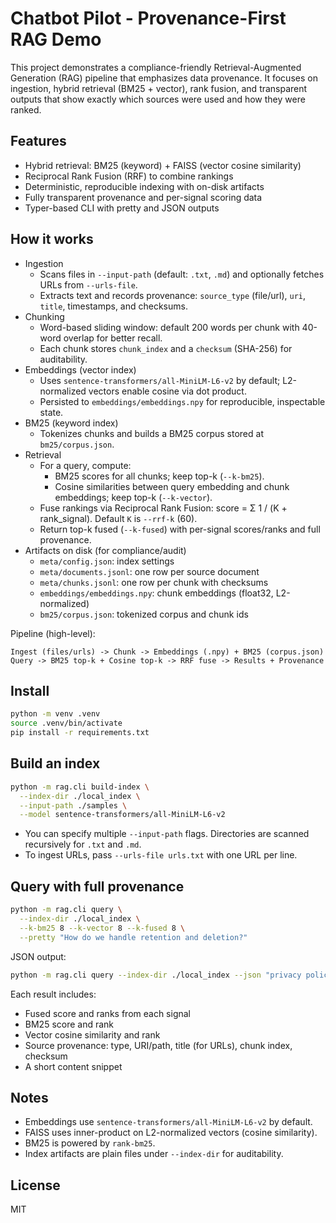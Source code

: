 # Chatbot Pilot - Provenance-First RAG Demo

This project demonstrates a compliance-friendly Retrieval-Augmented Generation (RAG) pipeline that emphasizes data provenance. It focuses on ingestion, hybrid retrieval (BM25 + vector), rank fusion, and transparent outputs that show exactly which sources were used and how they were ranked.

## Features

- Hybrid retrieval: BM25 (keyword) + FAISS (vector cosine similarity)
- Reciprocal Rank Fusion (RRF) to combine rankings
- Deterministic, reproducible indexing with on-disk artifacts
- Fully transparent provenance and per-signal scoring data
- Typer-based CLI with pretty and JSON outputs

## How it works

- Ingestion
  - Scans files in `--input-path` (default: `.txt`, `.md`) and optionally fetches URLs from `--urls-file`.
  - Extracts text and records provenance: `source_type` (file/url), `uri`, `title`, timestamps, and checksums.
- Chunking
  - Word-based sliding window: default 200 words per chunk with 40-word overlap for better recall.
  - Each chunk stores `chunk_index` and a `checksum` (SHA-256) for auditability.
- Embeddings (vector index)
  - Uses `sentence-transformers/all-MiniLM-L6-v2` by default; L2-normalized vectors enable cosine via dot product.
  - Persisted to `embeddings/embeddings.npy` for reproducible, inspectable state.
- BM25 (keyword index)
  - Tokenizes chunks and builds a BM25 corpus stored at `bm25/corpus.json`.
- Retrieval
  - For a query, compute:
    - BM25 scores for all chunks; keep top-k (`--k-bm25`).
    - Cosine similarities between query embedding and chunk embeddings; keep top-k (`--k-vector`).
  - Fuse rankings via Reciprocal Rank Fusion: score = Σ 1 / (K + rank_signal). Default `K` is `--rrf-k` (60).
  - Return top-k fused (`--k-fused`) with per-signal scores/ranks and full provenance.
- Artifacts on disk (for compliance/audit)
  - `meta/config.json`: index settings
  - `meta/documents.jsonl`: one row per source document
  - `meta/chunks.jsonl`: one row per chunk with checksums
  - `embeddings/embeddings.npy`: chunk embeddings (float32, L2-normalized)
  - `bm25/corpus.json`: tokenized corpus and chunk ids

Pipeline (high-level):

```
Ingest (files/urls) -> Chunk -> Embeddings (.npy) + BM25 (corpus.json)
Query -> BM25 top-k + Cosine top-k -> RRF fuse -> Results + Provenance
```

## Install

```bash
python -m venv .venv
source .venv/bin/activate
pip install -r requirements.txt
```

## Build an index

```bash
python -m rag.cli build-index \
  --index-dir ./local_index \
  --input-path ./samples \
  --model sentence-transformers/all-MiniLM-L6-v2
```

- You can specify multiple `--input-path` flags. Directories are scanned recursively for `.txt` and `.md`.
- To ingest URLs, pass `--urls-file urls.txt` with one URL per line.

## Query with full provenance

```bash
python -m rag.cli query \
  --index-dir ./local_index \
  --k-bm25 8 --k-vector 8 --k-fused 8 \
  --pretty "How do we handle retention and deletion?"
```

JSON output:

```bash
python -m rag.cli query --index-dir ./local_index --json "privacy policy retention"
```

Each result includes:

- Fused score and ranks from each signal
- BM25 score and rank
- Vector cosine similarity and rank
- Source provenance: type, URI/path, title (for URLs), chunk index, checksum
- A short content snippet

## Notes

- Embeddings use `sentence-transformers/all-MiniLM-L6-v2` by default.
- FAISS uses inner-product on L2-normalized vectors (cosine similarity).
- BM25 is powered by `rank-bm25`.
- Index artifacts are plain files under `--index-dir` for auditability.

## License

MIT
